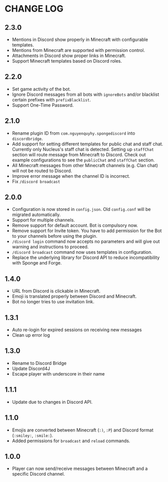 # CHANGE LOG

## 2.3.0
- Mentions in Discord show properly in Minecraft with configurable templates.
- Mentions from Minecraft are supported with permission control.
- Attachments in Discord show proper links in Minecraft.
- Support Minecraft templates based on Discord roles.

## 2.2.0
- Set game activity of the bot.
- Ignore Discord messages from all bots with `ignoreBots` and/or blacklist certain prefixes with `prefixBlacklist`. 
- Support One-Time Password.

## 2.1.0
- Rename plugin ID from `com.nguyenquyhy.spongediscord` into `discordbridge`.
- Add support for setting different templates for public chat and staff chat. Currently only Nucleus's staff chat is detected. Setting up `staffChat` section will route message from Minecraft to Discord. Check out example configurations to see the `publicChat` and `staffChat` section.
- All Minecraft messages from other Minecraft channels (e.g. Clan chat) will not be routed to Discord.
- Improve error message when the channel ID is incorrect.
- Fix `/discord broadcast` 

## 2.0.0
- Configuration is now stored in `config.json`. Old `config.conf` will be migrated automatically. 
- Support for multiple channels.
- Remove support for default account. Bot is compulsory now.
- Remove support for Invite token. You have to add permission for the Bot to your channels before using the plugin.
- `/discord login` command now accepts no parameters and will give out warning and instructions to proceed.
- `/discord broadcast` command now uses templates in configuration.
- Replace the underlying library for Discord API to reduce incompatibility with Sponge and Forge.

## 1.4.0
- URL from Discord is clickable in Minecraft.
- Emoji is translated properly between Discord and Minecraft.
- Bot no longer tries to use invitation link.

## 1.3.1
- Auto re-login for expired sessions on receiving new messages
- Clean up error log

## 1.3.0
- Rename to Discord Bridge
- Update Discord4J
- Escape player with underscore in their name

## 1.1.1
- Update due to changes in Discord API.

## 1.1.0

- Emojis are converted between Minecraft (`:)`, `:P`) and Discord format (`:smiley:`, `:smile:`).
- Added permissions for `broadcast` and `reload` commands.

## 1.0.0

- Player can now send/receive messages between Minecraft and a specific Discord channel.
